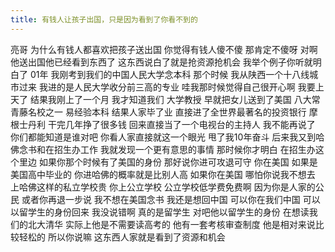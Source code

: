 ```yaml
---
title: 有钱人让孩子出国，只是因为看到了你看不到的
---
```

亮哥
为什么有钱人都喜欢把孩子送出国
你觉得有钱人傻不傻
那肯定不傻呀
对啊他送出国他已经看到东西了
这东西说白了就是抢资源抢机会
我举个例子你听就明白了
01年
我刚考到我们的中国人民大学念本科
那个时候
我从陕西一个十八线城市过来
我进的是人民大学收分前三高的专业
哇我那时候觉得自己很开心啊
我要上天了
结果我刚上了一个月
我才知道我们
大学教授
早就把女儿送到了美国
八大常青藤名校之一
易经验本科
结果人家毕了业
直接进了全世界最著名的投资银行
摩根士丹利
干完几年挣了很多钱
回来直接当了一个电视台的主持人
我不能再说了
你们都能知道是谁对吧
你看人家直接就这一个眼光
甩了我10年奋斗
后来我又到哈佛念书和在招生办工作
我就发现一个更有意思的事情
那时候你才明白
在招生办这个里边
如果你那个时候有了美国的身份
那好说你进可攻退可守
你在美国
如果是美国高中毕业的
你进哈佛的概率就是比别人高
如果你在美国
哪怕你说我不想去
上哈佛这样的私立学校贵
你上公立学校
公立学校低学费免费啊
因为你是人家的公民
或者你再退一步说
我不想在美国念书
我还是想回中国
可以你在我们中国
可以以留学生的身份回来
我没说错啊
真的是留学生
对吧他以留学生的身份
在想读我们的北大清华
实际上他是不需要读高考的
他有一套考核审查制度
他是相对来说比较轻松的
所以你说嘛
这东西人家就是看到了资源和机会

